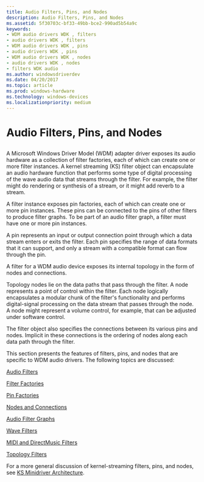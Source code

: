 ```yaml
---
title: Audio Filters, Pins, and Nodes
description: Audio Filters, Pins, and Nodes
ms.assetid: 5f30703c-bf33-49bb-bce2-990ad5b54a9c
keywords:
- WDM audio drivers WDK , filters
- audio drivers WDK , filters
- WDM audio drivers WDK , pins
- audio drivers WDK , pins
- WDM audio drivers WDK , nodes
- audio drivers WDK , nodes
- filters WDK audio
ms.author: windowsdriverdev
ms.date: 04/20/2017
ms.topic: article
ms.prod: windows-hardware
ms.technology: windows-devices
ms.localizationpriority: medium
---
```


# Audio Filters, Pins, and Nodes


## <span id="audio_filters_pins_and_nodes"></span><span id="AUDIO_FILTERS_PINS_AND_NODES"></span>


A Microsoft Windows Driver Model (WDM) adapter driver exposes its audio hardware as a collection of filter factories, each of which can create one or more filter instances. A kernel streaming (KS) filter object can encapsulate an audio hardware function that performs some type of digital processing of the wave audio data that streams through the filter. For example, the filter might do rendering or synthesis of a stream, or it might add reverb to a stream.

A filter instance exposes pin factories, each of which can create one or more pin instances. These pins can be connected to the pins of other filters to produce filter graphs. To be part of an audio filter graph, a filter must have one or more pin instances.

A pin represents an input or output connection point through which a data stream enters or exits the filter. Each pin specifies the range of data formats that it can support, and only a stream with a compatible format can flow through the pin.

A filter for a WDM audio device exposes its internal topology in the form of nodes and connections.

Topology nodes lie on the data paths that pass through the filter. A node represents a point of control within the filter. Each node logically encapsulates a modular chunk of the filter's functionality and performs digital-signal processing on the data stream that passes through the node. A node might represent a volume control, for example, that can be adjusted under software control.

The filter object also specifies the connections between its various pins and nodes. Implicit in these connections is the ordering of nodes along each data path through the filter.

This section presents the features of filters, pins, and nodes that are specific to WDM audio drivers. The following topics are discussed:

[Audio Filters](audio-filters.md)

[Filter Factories](filter-factories.md)

[Pin Factories](pin-factories.md)

[Nodes and Connections](nodes-and-connections.md)

[Audio Filter Graphs](audio-filter-graphs.md)

[Wave Filters](wave-filters.md)

[MIDI and DirectMusic Filters](midi-and-directmusic-filters.md)

[Topology Filters](topology-filters.md)

For a more general discussion of kernel-streaming filters, pins, and nodes, see [KS Minidriver Architecture](https://msdn.microsoft.com/library/windows/hardware/ff567656).

 

 




